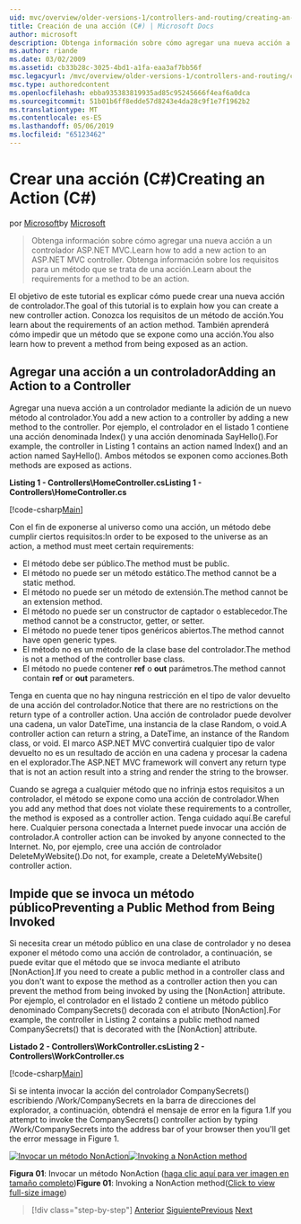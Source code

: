 ```yaml
---
uid: mvc/overview/older-versions-1/controllers-and-routing/creating-an-action-cs
title: Creación de una acción (C#) | Microsoft Docs
author: microsoft
description: Obtenga información sobre cómo agregar una nueva acción a un controlador ASP.NET MVC. Obtenga información sobre los requisitos para un método que se trata de una acción.
ms.author: riande
ms.date: 03/02/2009
ms.assetid: cb33b28c-3025-4bd1-a1fa-eaa3af7bb56f
msc.legacyurl: /mvc/overview/older-versions-1/controllers-and-routing/creating-an-action-cs
msc.type: authoredcontent
ms.openlocfilehash: ebba935383819935ad85c95245666f4eaf6a0dca
ms.sourcegitcommit: 51b01b6ff8edde57d8243e4da28c9f1e7f1962b2
ms.translationtype: MT
ms.contentlocale: es-ES
ms.lasthandoff: 05/06/2019
ms.locfileid: "65123462"
---
```

# <a name="creating-an-action-c"></a><span data-ttu-id="23cf0-104">Crear una acción (C#)</span><span class="sxs-lookup"><span data-stu-id="23cf0-104">Creating an Action (C#)</span></span>

<span data-ttu-id="23cf0-105">por [Microsoft](https://github.com/microsoft)</span><span class="sxs-lookup"><span data-stu-id="23cf0-105">by [Microsoft](https://github.com/microsoft)</span></span>

> <span data-ttu-id="23cf0-106">Obtenga información sobre cómo agregar una nueva acción a un controlador ASP.NET MVC.</span><span class="sxs-lookup"><span data-stu-id="23cf0-106">Learn how to add a new action to an ASP.NET MVC controller.</span></span> <span data-ttu-id="23cf0-107">Obtenga información sobre los requisitos para un método que se trata de una acción.</span><span class="sxs-lookup"><span data-stu-id="23cf0-107">Learn about the requirements for a method to be an action.</span></span>

<span data-ttu-id="23cf0-108">El objetivo de este tutorial es explicar cómo puede crear una nueva acción de controlador.</span><span class="sxs-lookup"><span data-stu-id="23cf0-108">The goal of this tutorial is to explain how you can create a new controller action.</span></span> <span data-ttu-id="23cf0-109">Conozca los requisitos de un método de acción.</span><span class="sxs-lookup"><span data-stu-id="23cf0-109">You learn about the requirements of an action method.</span></span> <span data-ttu-id="23cf0-110">También aprenderá cómo impedir que un método que se expone como una acción.</span><span class="sxs-lookup"><span data-stu-id="23cf0-110">You also learn how to prevent a method from being exposed as an action.</span></span>

## <a name="adding-an-action-to-a-controller"></a><span data-ttu-id="23cf0-111">Agregar una acción a un controlador</span><span class="sxs-lookup"><span data-stu-id="23cf0-111">Adding an Action to a Controller</span></span>

<span data-ttu-id="23cf0-112">Agregar una nueva acción a un controlador mediante la adición de un nuevo método al controlador.</span><span class="sxs-lookup"><span data-stu-id="23cf0-112">You add a new action to a controller by adding a new method to the controller.</span></span> <span data-ttu-id="23cf0-113">Por ejemplo, el controlador en el listado 1 contiene una acción denominada Index() y una acción denominada SayHello().</span><span class="sxs-lookup"><span data-stu-id="23cf0-113">For example, the controller in Listing 1 contains an action named Index() and an action named SayHello().</span></span> <span data-ttu-id="23cf0-114">Ambos métodos se exponen como acciones.</span><span class="sxs-lookup"><span data-stu-id="23cf0-114">Both methods are exposed as actions.</span></span>

<span data-ttu-id="23cf0-115">**Listing 1 - Controllers\HomeController.cs**</span><span class="sxs-lookup"><span data-stu-id="23cf0-115">**Listing 1 - Controllers\HomeController.cs**</span></span>

[!code-csharp[Main](creating-an-action-cs/samples/sample1.cs)]

<span data-ttu-id="23cf0-116">Con el fin de exponerse al universo como una acción, un método debe cumplir ciertos requisitos:</span><span class="sxs-lookup"><span data-stu-id="23cf0-116">In order to be exposed to the universe as an action, a method must meet certain requirements:</span></span>

- <span data-ttu-id="23cf0-117">El método debe ser público.</span><span class="sxs-lookup"><span data-stu-id="23cf0-117">The method must be public.</span></span>
- <span data-ttu-id="23cf0-118">El método no puede ser un método estático.</span><span class="sxs-lookup"><span data-stu-id="23cf0-118">The method cannot be a static method.</span></span>
- <span data-ttu-id="23cf0-119">El método no puede ser un método de extensión.</span><span class="sxs-lookup"><span data-stu-id="23cf0-119">The method cannot be an extension method.</span></span>
- <span data-ttu-id="23cf0-120">El método no puede ser un constructor de captador o establecedor.</span><span class="sxs-lookup"><span data-stu-id="23cf0-120">The method cannot be a constructor, getter, or setter.</span></span>
- <span data-ttu-id="23cf0-121">El método no puede tener tipos genéricos abiertos.</span><span class="sxs-lookup"><span data-stu-id="23cf0-121">The method cannot have open generic types.</span></span>
- <span data-ttu-id="23cf0-122">El método no es un método de la clase base del controlador.</span><span class="sxs-lookup"><span data-stu-id="23cf0-122">The method is not a method of the controller base class.</span></span>
- <span data-ttu-id="23cf0-123">El método no puede contener **ref** o **out** parámetros.</span><span class="sxs-lookup"><span data-stu-id="23cf0-123">The method cannot contain **ref** or **out** parameters.</span></span>

<span data-ttu-id="23cf0-124">Tenga en cuenta que no hay ninguna restricción en el tipo de valor devuelto de una acción del controlador.</span><span class="sxs-lookup"><span data-stu-id="23cf0-124">Notice that there are no restrictions on the return type of a controller action.</span></span> <span data-ttu-id="23cf0-125">Una acción de controlador puede devolver una cadena, un valor DateTime, una instancia de la clase Random, o void.</span><span class="sxs-lookup"><span data-stu-id="23cf0-125">A controller action can return a string, a DateTime, an instance of the Random class, or void.</span></span> <span data-ttu-id="23cf0-126">El marco ASP.NET MVC convertirá cualquier tipo de valor devuelto no es un resultado de acción en una cadena y procesar la cadena en el explorador.</span><span class="sxs-lookup"><span data-stu-id="23cf0-126">The ASP.NET MVC framework will convert any return type that is not an action result into a string and render the string to the browser.</span></span>

<span data-ttu-id="23cf0-127">Cuando se agrega a cualquier método que no infrinja estos requisitos a un controlador, el método se expone como una acción de controlador.</span><span class="sxs-lookup"><span data-stu-id="23cf0-127">When you add any method that does not violate these requirements to a controller, the method is exposed as a controller action.</span></span> <span data-ttu-id="23cf0-128">Tenga cuidado aquí.</span><span class="sxs-lookup"><span data-stu-id="23cf0-128">Be careful here.</span></span> <span data-ttu-id="23cf0-129">Cualquier persona conectada a Internet puede invocar una acción de controlador.</span><span class="sxs-lookup"><span data-stu-id="23cf0-129">A controller action can be invoked by anyone connected to the Internet.</span></span> <span data-ttu-id="23cf0-130">No, por ejemplo, cree una acción de controlador DeleteMyWebsite().</span><span class="sxs-lookup"><span data-stu-id="23cf0-130">Do not, for example, create a DeleteMyWebsite() controller action.</span></span>

## <a name="preventing-a-public-method-from-being-invoked"></a><span data-ttu-id="23cf0-131">Impide que se invoca un método público</span><span class="sxs-lookup"><span data-stu-id="23cf0-131">Preventing a Public Method from Being Invoked</span></span>

<span data-ttu-id="23cf0-132">Si necesita crear un método público en una clase de controlador y no desea exponer el método como una acción de controlador, a continuación, se puede evitar que el método que se invoca mediante el atributo [NonAction].</span><span class="sxs-lookup"><span data-stu-id="23cf0-132">If you need to create a public method in a controller class and you don't want to expose the method as a controller action then you can prevent the method from being invoked by using the [NonAction] attribute.</span></span> <span data-ttu-id="23cf0-133">Por ejemplo, el controlador en el listado 2 contiene un método público denominado CompanySecrets() decorada con el atributo [NonAction].</span><span class="sxs-lookup"><span data-stu-id="23cf0-133">For example, the controller in Listing 2 contains a public method named CompanySecrets() that is decorated with the [NonAction] attribute.</span></span>

<span data-ttu-id="23cf0-134">**Listado 2 - Controllers\WorkController.cs**</span><span class="sxs-lookup"><span data-stu-id="23cf0-134">**Listing 2 - Controllers\WorkController.cs**</span></span>

[!code-csharp[Main](creating-an-action-cs/samples/sample2.cs)]

<span data-ttu-id="23cf0-135">Si se intenta invocar la acción del controlador CompanySecrets() escribiendo /Work/CompanySecrets en la barra de direcciones del explorador, a continuación, obtendrá el mensaje de error en la figura 1.</span><span class="sxs-lookup"><span data-stu-id="23cf0-135">If you attempt to invoke the CompanySecrets() controller action by typing /Work/CompanySecrets into the address bar of your browser then you'll get the error message in Figure 1.</span></span>

<span data-ttu-id="23cf0-136">[![Invocar un método NonAction](creating-an-action-cs/_static/image1.jpg)](creating-an-action-cs/_static/image1.png)</span><span class="sxs-lookup"><span data-stu-id="23cf0-136">[![Invoking a NonAction method](creating-an-action-cs/_static/image1.jpg)](creating-an-action-cs/_static/image1.png)</span></span>

<span data-ttu-id="23cf0-137">**Figura 01**: Invocar un método NonAction ([haga clic aquí para ver imagen en tamaño completo](creating-an-action-cs/_static/image2.png))</span><span class="sxs-lookup"><span data-stu-id="23cf0-137">**Figure 01**: Invoking a NonAction method([Click to view full-size image](creating-an-action-cs/_static/image2.png))</span></span>

> [!div class="step-by-step"]
> <span data-ttu-id="23cf0-138">[Anterior](creating-a-controller-cs.md)
> [Siguiente](asp-net-mvc-routing-overview-vb.md)</span><span class="sxs-lookup"><span data-stu-id="23cf0-138">[Previous](creating-a-controller-cs.md)
[Next](asp-net-mvc-routing-overview-vb.md)</span></span>
